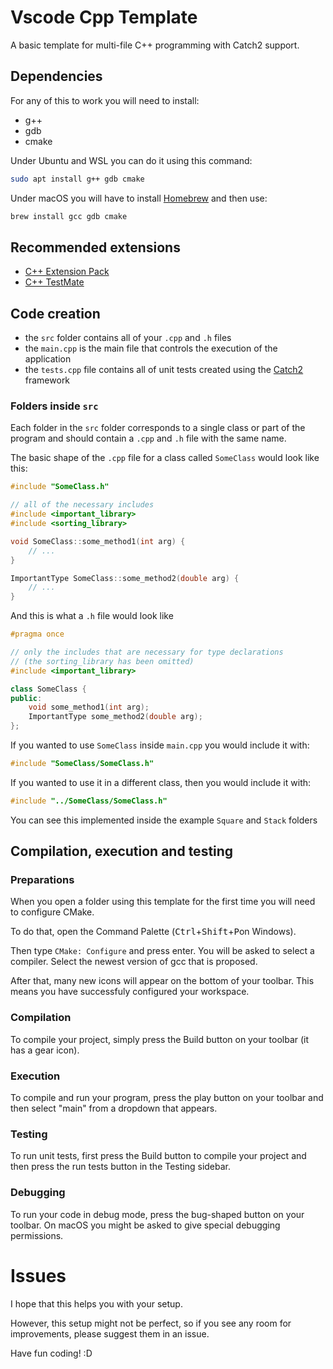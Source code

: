 # Vscode Cpp Template

A basic template for multi-file C++ programming with Catch2 support.

## Dependencies

For any of this to work you will need to install:

-   g++
-   gdb
-   cmake

Under Ubuntu and WSL you can do it using this command:

```bash
sudo apt install g++ gdb cmake
```

Under macOS you will have to install [Homebrew](https://brew.sh/) and then use:

```bash
brew install gcc gdb cmake
```

## Recommended extensions

-   [C++ Extension Pack](https://marketplace.visualstudio.com/items?itemName=ms-vscode.cpptools-extension-pack)
-   [C++ TestMate](https://marketplace.visualstudio.com/items?itemName=matepek.vscode-catch2-test-adapter)

## Code creation

-   the `src` folder contains all of your `.cpp` and `.h` files
-   the `main.cpp` is the main file that controls the execution of the application
-   the `tests.cpp` file contains all of unit tests created using the [Catch2](https://catch2.docsforge.com/) framework

### Folders inside `src`

Each folder in the `src` folder corresponds to a single class or part of the program and should contain a `.cpp` and `.h` file with the same name.

The basic shape of the `.cpp` file for a class called `SomeClass` would look like this:

```cpp
#include "SomeClass.h"

// all of the necessary includes
#include <important_library>
#include <sorting_library>

void SomeClass::some_method1(int arg) {
    // ...
}

ImportantType SomeClass::some_method2(double arg) {
    // ...
}
```

And this is what a `.h` file would look like

```cpp
#pragma once

// only the includes that are necessary for type declarations
// (the sorting_library has been omitted)
#include <important_library>

class SomeClass {
public:
    void some_method1(int arg);
    ImportantType some_method2(double arg);
};
```

If you wanted to use `SomeClass` inside `main.cpp` you would include it with:

```cpp
#include "SomeClass/SomeClass.h"
```

If you wanted to use it in a different class, then you would include it with:

```cpp
#include "../SomeClass/SomeClass.h"
```

You can see this implemented inside the example `Square` and `Stack` folders

## Compilation, execution and testing

### Preparations

When you open a folder using this template for the first time you will need to configure CMake.

To do that, open the Command Palette (<kbd>Ctrl</kbd>+<kbd>Shift</kbd>+<kbd>P</kbd>on Windows).

Then type `CMake: Configure` and press enter. You will be asked to select a compiler. Select the newest version of gcc that is proposed.

After that, many new icons will appear on the bottom of your toolbar. This means you have successfuly configured your workspace.

### Compilation

To compile your project, simply press the Build button on your toolbar (it has a gear icon).

### Execution

To compile and run your program, press the play button on your toolbar and then select "main" from a dropdown that appears.

### Testing

To run unit tests, first press the Build button to compile your project and then press the run tests button in the Testing sidebar.

### Debugging

To run your code in debug mode, press the bug-shaped button on your toolbar. On macOS you might be asked to give special debugging permissions.

# Issues

I hope that this helps you with your setup.

However, this setup might not be perfect, so if you see any room for improvements, please suggest them in an issue.

Have fun coding! :D
